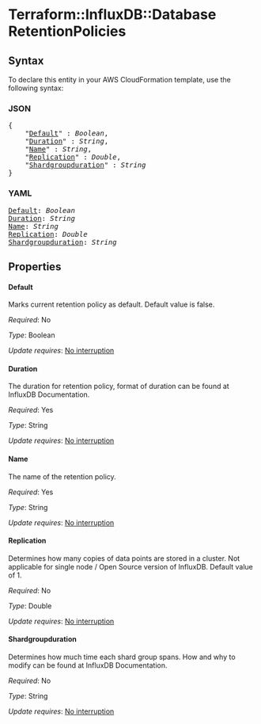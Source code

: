 # Terraform::InfluxDB::Database RetentionPolicies

## Syntax

To declare this entity in your AWS CloudFormation template, use the following syntax:

### JSON

<pre>
{
    "<a href="#default" title="Default">Default</a>" : <i>Boolean</i>,
    "<a href="#duration" title="Duration">Duration</a>" : <i>String</i>,
    "<a href="#name" title="Name">Name</a>" : <i>String</i>,
    "<a href="#replication" title="Replication">Replication</a>" : <i>Double</i>,
    "<a href="#shardgroupduration" title="Shardgroupduration">Shardgroupduration</a>" : <i>String</i>
}
</pre>

### YAML

<pre>
<a href="#default" title="Default">Default</a>: <i>Boolean</i>
<a href="#duration" title="Duration">Duration</a>: <i>String</i>
<a href="#name" title="Name">Name</a>: <i>String</i>
<a href="#replication" title="Replication">Replication</a>: <i>Double</i>
<a href="#shardgroupduration" title="Shardgroupduration">Shardgroupduration</a>: <i>String</i>
</pre>

## Properties

#### Default

Marks current retention policy as default. Default value is false.

_Required_: No

_Type_: Boolean

_Update requires_: [No interruption](https://docs.aws.amazon.com/AWSCloudFormation/latest/UserGuide/using-cfn-updating-stacks-update-behaviors.html#update-no-interrupt)

#### Duration

The duration for retention policy, format of duration can be found at InfluxDB Documentation.

_Required_: Yes

_Type_: String

_Update requires_: [No interruption](https://docs.aws.amazon.com/AWSCloudFormation/latest/UserGuide/using-cfn-updating-stacks-update-behaviors.html#update-no-interrupt)

#### Name

The name of the retention policy.

_Required_: Yes

_Type_: String

_Update requires_: [No interruption](https://docs.aws.amazon.com/AWSCloudFormation/latest/UserGuide/using-cfn-updating-stacks-update-behaviors.html#update-no-interrupt)

#### Replication

Determines how many copies of data points are stored in a cluster. Not applicable for single node / Open Source version of InfluxDB. Default value of 1.

_Required_: No

_Type_: Double

_Update requires_: [No interruption](https://docs.aws.amazon.com/AWSCloudFormation/latest/UserGuide/using-cfn-updating-stacks-update-behaviors.html#update-no-interrupt)

#### Shardgroupduration

Determines how much time each shard group spans. How and why to modify can be found at InfluxDB Documentation.

_Required_: No

_Type_: String

_Update requires_: [No interruption](https://docs.aws.amazon.com/AWSCloudFormation/latest/UserGuide/using-cfn-updating-stacks-update-behaviors.html#update-no-interrupt)

